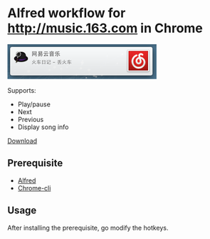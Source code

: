 # Alfred workflow for http://music.163.com in Chrome

![](song.png?raw=true)

Supports:

- Play/pause
- Next
- Previous
- Display song info

[Download](http://cl.ly/W5br)

## Prerequisite

- [Alfred](http://alfredapp.com)
- [Chrome-cli](https://github.com/prasmussen/chrome-cli)

## Usage

After installing the prerequisite, go modify the hotkeys.
